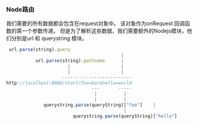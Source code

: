 ### Node路由

我们需要的所有数据都会包含在request对象中。 该对象作为onRequest 回调函数的第一个参数传递。 但是为了解析这些数据，我们需要额外的Nodejs模块，他们分别是url 和 querystring 模块。



```javascript
 url.parse(string).query
                                           |
           url.parse(string).pathname      |
                       |                   |
                       |                   |
                     ------ -------------------
http://localhost:8888/start?foo=bar&hello=world
                                ---       -----
                                 |          |
                                 |          |
              querystring.parse(queryString)["foo"]    |
                                            |
                         querystring.parse(queryString)["hello"]
```





